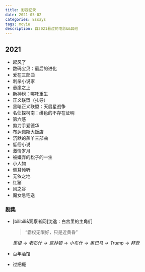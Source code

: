```yaml
---
title: 影视记录
date: 2021-05-02
categories: Essays
tags: movie
description: 自2021看过的电影&&其他
---
```


## 2021



- 起风了
- 数码宝贝：最后的进化
- 爱在三部曲
- 刺杀小说家
- 悬崖之上
- 新神榜：哪吒重生
- 正义联盟（扎导）
- 黑暗正义联盟：天启星战争
- 名侦探柯南：绯色的不存在证明
- 第六感
- 剪刀手爱德华
- 布达佩斯大饭店
- 沉默的羔羊三部曲
- 低俗小说
- 激情岁月
- 被嫌弃的松子的一生
- 小人物
- 侧耳倾听
- 无依之地
- 红猪
- 风之谷
- 魔女急宅送

### 剧集

- [bilibili&观察者网]沈逸：白宫里的主角们

  > “霸权无限好，只是近黄昏”

  $里根\rightarrow 老布什\rightarrow 克林顿 \rightarrow 小布什 \rightarrow 奥巴马 \rightarrow Trump \rightarrow 拜登$

- 百年酒馆

- 过把瘾

